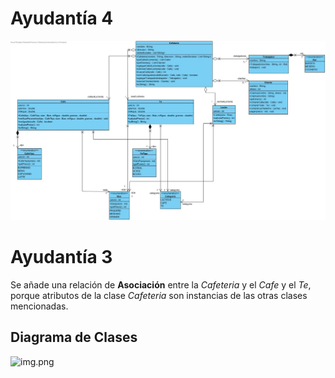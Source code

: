 # Ayudantía 4

![img.png](Diagramas/Ayudantía4-Cafetería.jpg)

# Ayudantía 3

Se añade una relación de **Asociación** entre la _Cafeteria_ y el _Cafe_ y el _Te_, porque atributos de la clase _Cafeteria_ son instancias de las otras clases mencionadas.

## Diagrama de Clases

![img.png](Diagramas/Ayudantía3-Diagrama.png)